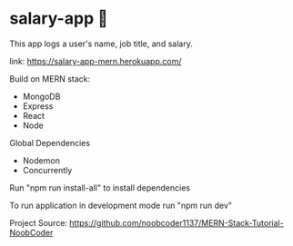 # salary-app 🤑

This app logs a user's name, job title, and salary.

link: https://salary-app-mern.herokuapp.com/

Build on MERN stack:
  - MongoDB
  - Express
  - React
  - Node
  
Global Dependencies
  - Nodemon
  - Concurrently

Run "npm run install-all" to install dependencies

To run application in development mode run "npm run dev"
  
Project Source: https://github.com/noobcoder1137/MERN-Stack-Tutorial-NoobCoder
